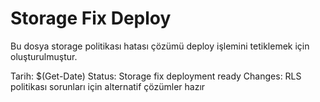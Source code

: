 # Storage Fix Deploy

Bu dosya storage politikası hatası çözümü deploy işlemini tetiklemek için oluşturulmuştur.

Tarih: $(Get-Date)
Status: Storage fix deployment ready
Changes: RLS politikası sorunları için alternatif çözümler hazır
